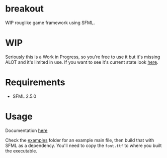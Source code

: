 # breakout
WIP rouglike game framework using SFML.

# WIP
Seriously this is a Work in Progress, so you're free to use it but it's missing ALOT and it's limited in use.
If you want to see it's current state look <a href="https://github.com/Beefywhale/breakout/releases">here</a>.

# Requirements
* SFML 2.5.0

# Usage
Documentation <a href="http://beefywhale.tk/breakout/doc/annotated.html">here</a>

Check the <a href="https://github.com/Beefywhale/breakout/tree/master/examples">examples</a> folder for an example main file, then build that with SFML as a dependency. You'll need to copy the `font.ttf` to where you built the executable.
